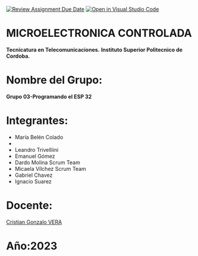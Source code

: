 [![Review Assignment Due Date](https://classroom.github.com/assets/deadline-readme-button-8d59dc4de5201274e310e4c54b9627a8934c3b88527886e3b421487c677d23eb.svg)](https://classroom.github.com/a/J_sTf_W8)
[![Open in Visual Studio Code](https://classroom.github.com/assets/open-in-vscode-c66648af7eb3fe8bc4f294546bfd86ef473780cde1dea487d3c4ff354943c9ae.svg)](https://classroom.github.com/online_ide?assignment_repo_id=10757190&assignment_repo_type=AssignmentRepo)

#  MICROELECTRONICA CONTROLADA
**Tecnicatura en Telecomunicaciones.**
**Instituto Superior Politecnico de Cordoba.**

# Nombre del Grupo:
**Grupo 03-Programando el ESP 32**

# Integrantes:

+ María Belén Colado
+ 
+ Leandro Trivelliini
+ Emanuel Gómez
+ Dardo Molina            Scrum Team
+ Micaela Vílchez         Scrum Team
+ Gabriel Chavez          
+ Ignacio Suarez
 
 # Docente:

[Cristian Gonzalo VERA](https://github.com/Gona79)

# Año:2023

